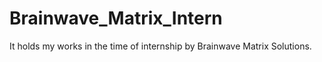 # Brainwave_Matrix_Intern
It holds my works in the time of internship by Brainwave Matrix Solutions.
